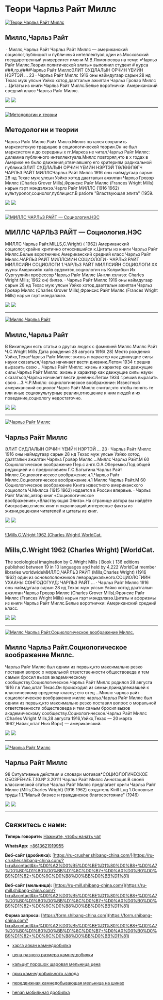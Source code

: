 # Теори Чарльз Райт Миллс

<a href="https://swt.shibang-china.com/?l=ru&img&k=%D0%A2%D0%B5%D0%BE%D1%80%D0%B8+%D0%A7%D0%B0%D1%80%D0%BB%D1%8C%D0%B7+%D0%A0%D0%B0%D0%B9%D1%82+%D0%9C%D0%B8%D0%BB%D0%BB%D1%81" target="_blank">![Теори Чарльз Райт Миллс](http://static.shibang-china.com/all-800x300/441.jpg)</a>

## Миллс,Чарльз Райт
&nbsp;&#0183;&#32;Миллс,Чарльз Райт Чарльз Райт Миллс — американский социолог,публицист и публичный интеллектуал,один из.Московский государственный университет имени М.В.Ломоносова на тему: &#171;Чарльз Райт Миллс.Теория политической элиты&#187; выполнил студент # курса ###,гр.####Чарльз Райт МиллсЭЛИТ СУДЛАЛЫН ОРЧИН ҮЕИЙН НЭРТЭЙ … 23 &#183; Чарльз Райт Миллс 1916 оны наймдугаар сарын 28 нд Техас муж улсын Уэйко хотод даатгалын ажилтан Чарльз Гровэр Миллс …Цитаты из книги Чарльз Райт Миллс.Белые воротнички: Американский средний класс Чарльз Райт Миллс.


<a href="https://whatsapp.shibangsoft.com/WhatsApp.php" target="_blank" title="WhatsApp">![](http://static.shibang-china.com/icon/whatsapp.png)</a> <a href="https://swt.shibang-china.com/?l=ru&icon&k=%D0%A2%D0%B5%D0%BE%D1%80%D0%B8+%D0%A7%D0%B0%D1%80%D0%BB%D1%8C%D0%B7+%D0%A0%D0%B0%D0%B9%D1%82+%D0%9C%D0%B8%D0%BB%D0%BB%D1%81" target="_blank">![](http://static.shibang-china.com/icon/chat-ru.png)</a>

---

<a href="https://swt.shibang-china.com/?l=ru&img&k=%D0%A2%D0%B5%D0%BE%D1%80%D0%B8+%D0%A7%D0%B0%D1%80%D0%BB%D1%8C%D0%B7+%D0%A0%D0%B0%D0%B9%D1%82+%D0%9C%D0%B8%D0%BB%D0%BB%D1%81" target="_blank">![Методологии и теории](http://static.shibang-china.com/all-800x300/148.jpg)</a>

## Методологии и теории
Чарльз Райт Миллс.Райт Миллз.Миллз пытался сохра&#173;нить марксистскую традицию в социологической теории.Он не был марксистом и до середины х гг.Маркса не читал.Чарльз Райт Миллс: дилемма публичного интеллектуала.Миллс повторял,что в х годах в Америке не было движения,отвечавшего его критериям радикальной публики.ЭЛИТ СУДЛАЛЫН ОРЧИН ҮЕИЙН НЭРТЭЙ ТӨЛӨӨЛӨГЧ ЧАРЛЬЗ РАЙТ МИЛЛСЧарльз Райт Миллс 1916 оны наймдугаар сарын 28 нд Техас муж улсын Уэйко хотод даатгалын ажилтан Чарльз Гровэр Миллс (Charles Grover Mills),Фрэнсис Райт Миллс (Frances Wright Mills) нарын гэрт мэндэлжээ.Чарлз Райт МИЛЛС (1916 1962) культуролог,социолог,публицист.В работе &quot;Властвующая элита&quot; (1959.


<a href="https://whatsapp.shibangsoft.com/WhatsApp.php" target="_blank" title="WhatsApp">![](http://static.shibang-china.com/icon/whatsapp.png)</a> <a href="https://swt.shibang-china.com/?l=ru&icon&k=%D0%A2%D0%B5%D0%BE%D1%80%D0%B8+%D0%A7%D0%B0%D1%80%D0%BB%D1%8C%D0%B7+%D0%A0%D0%B0%D0%B9%D1%82+%D0%9C%D0%B8%D0%BB%D0%BB%D1%81" target="_blank">![](http://static.shibang-china.com/icon/chat-ru.png)</a>

---

<a href="https://swt.shibang-china.com/?l=ru&img&k=%D0%A2%D0%B5%D0%BE%D1%80%D0%B8+%D0%A7%D0%B0%D1%80%D0%BB%D1%8C%D0%B7+%D0%A0%D0%B0%D0%B9%D1%82+%D0%9C%D0%B8%D0%BB%D0%BB%D1%81" target="_blank">![МИЛЛС ЧАРЛЬЗ РАЙТ — Социология.НЭС](http://static.shibang-china.com/all-800x300/763.jpg)</a>

## МИЛЛС ЧАРЛЬЗ РАЙТ — Социология.НЭС
МИЛЛС Чарльз Райт.MILLS,C.Wright) ( 1962) Американский социолог,крайне критично относившийся к.Цитаты из книги Чарльз Райт Миллс.Белые воротнички: Американский средний класс Чарльз Райт Миллс.ЧАРЛЬЗ РАЙТ МИЛЛСИЙН СОЦИОЛОГИ&nbsp;&#0183;&#32;ЧАРЛЬЗ РАЙТ МИЛЛСИЙН СОЦИОЛОГИ 1.ЧАРЛЬЗ РАЙТ МИЛЛСИЙН СОЦИОЛОГИ XX зууны Америкийн хайв эрдэмтэн,социологич нь Колумбын Их Сургуулийн профессор Чарльз Райт Миллс (Англи хэлнээ: Charles Wright Mills; 1962 он) билээ.&nbsp;&#0183;&#32;Чарльз Райт Миллс 1916 оны наймдугаар сарын 28 нд Техас муж улсын Уэйко хотод даатгалын ажилтан Чарльз Гровэр Миллс (Charles Grover Mills),Фрэнсис Райт Миллс (Frances Wright Mills) нарын гэрт мэндэлжээ.


<a href="https://whatsapp.shibangsoft.com/WhatsApp.php" target="_blank" title="WhatsApp">![](http://static.shibang-china.com/icon/whatsapp.png)</a> <a href="https://swt.shibang-china.com/?l=ru&icon&k=%D0%A2%D0%B5%D0%BE%D1%80%D0%B8+%D0%A7%D0%B0%D1%80%D0%BB%D1%8C%D0%B7+%D0%A0%D0%B0%D0%B9%D1%82+%D0%9C%D0%B8%D0%BB%D0%BB%D1%81" target="_blank">![](http://static.shibang-china.com/icon/chat-ru.png)</a>

---

<a href="https://swt.shibang-china.com/?l=ru&img&k=%D0%A2%D0%B5%D0%BE%D1%80%D0%B8+%D0%A7%D0%B0%D1%80%D0%BB%D1%8C%D0%B7+%D0%A0%D0%B0%D0%B9%D1%82+%D0%9C%D0%B8%D0%BB%D0%BB%D1%81" target="_blank">![Миллс,Чарльз Райт](http://static.shibang-china.com/all-800x300/1079.jpg)</a>

## Миллс,Чарльз Райт
В Википедии есть статьи о других людях с фамилией Миллс.Миллс Райт Ч.C.Wright Mills Дата рождения 28 августа 1916( 28) Место рождения Уэйко,ТехасЧарльз Райт Миллс: жизнь и характер как движущие силы науки сказаться,Чарльз начинает вести дневник.Летом 1934 г.решив выразить свою …Чарльз Райт Миллс: жизнь и характер как движущие силы.Чарльз Райт Миллс: жизнь и характер как движущие силы науки сказаться,Чарльз начинает вести дневник.Летом 1934 г.решив выразить свою …3.Ч.Р.Миллс: социологическое воображение: Известный американский социолог Чарлз Райт Миллс считал,что чтобы понять те или иные социокультурные реалии,отношение к ним людей и их поведение,социологу недостаточно.


<a href="https://whatsapp.shibangsoft.com/WhatsApp.php" target="_blank" title="WhatsApp">![](http://static.shibang-china.com/icon/whatsapp.png)</a> <a href="https://swt.shibang-china.com/?l=ru&icon&k=%D0%A2%D0%B5%D0%BE%D1%80%D0%B8+%D0%A7%D0%B0%D1%80%D0%BB%D1%8C%D0%B7+%D0%A0%D0%B0%D0%B9%D1%82+%D0%9C%D0%B8%D0%BB%D0%BB%D1%81" target="_blank">![](http://static.shibang-china.com/icon/chat-ru.png)</a>

---

<a href="https://swt.shibang-china.com/?l=ru&img&k=%D0%A2%D0%B5%D0%BE%D1%80%D0%B8+%D0%A7%D0%B0%D1%80%D0%BB%D1%8C%D0%B7+%D0%A0%D0%B0%D0%B9%D1%82+%D0%9C%D0%B8%D0%BB%D0%BB%D1%81" target="_blank">![Чарльз Райт Миллс](http://static.shibang-china.com/all-800x300/1435.jpg)</a>

## Чарльз Райт Миллс
ЭЛИТ СУДЛАЛЫН ОРЧИН ҮЕИЙН НЭРТЭЙ … 23 &#183; Чарльз Райт Миллс 1916 оны наймдугаар сарын 28 нд Техас муж улсын Уэйко хотод даатгалын ажилтан Чарльз Гровэр Миллс …Миллс Чарльз Райт.М 60 Социологическое воображение Пер.с англ.О.А.Оберемко.Под общей редакцией и с предисловием Г.С.Батыгина.Чарльз Райт Миллс.Социологическое воображение.ч.1.Чарльз Райт Миллс.Социологическое воображение.ч.1 Миллс Чарльз Райт.М 60 Социологическое воображение Книга известного американского социолога Ч.Миллса (1915 1962) издается в России впервые.&nbsp;&#0183;&#32;Чарльз Райт Миллс,автор книг &#171;Социологическое воображение&#187;,&#171;Властвующая Элита&#187;.На странице автора вы найдёте биографию,список книг и экранизаций,интересные факты из жизни,рецензии читателей и цитаты из книг.


<a href="https://whatsapp.shibangsoft.com/WhatsApp.php" target="_blank" title="WhatsApp">![](http://static.shibang-china.com/icon/whatsapp.png)</a> <a href="https://swt.shibang-china.com/?l=ru&icon&k=%D0%A2%D0%B5%D0%BE%D1%80%D0%B8+%D0%A7%D0%B0%D1%80%D0%BB%D1%8C%D0%B7+%D0%A0%D0%B0%D0%B9%D1%82+%D0%9C%D0%B8%D0%BB%D0%BB%D1%81" target="_blank">![](http://static.shibang-china.com/icon/chat-ru.png)</a>

---

<a href="https://swt.shibang-china.com/?l=ru&img&k=%D0%A2%D0%B5%D0%BE%D1%80%D0%B8+%D0%A7%D0%B0%D1%80%D0%BB%D1%8C%D0%B7+%D0%A0%D0%B0%D0%B9%D1%82+%D0%9C%D0%B8%D0%BB%D0%BB%D1%81" target="_blank">![Mills,C.Wright 1962 (Charles Wright) [WorldCat.](http://static.shibang-china.com/all-800x300/658.jpg)</a>

## Mills,C.Wright 1962 (Charles Wright) [WorldCat.
The sociological imagination by C.Wright Mills ( Book ) 136 editions published between 19 in 10 languages and held by 4,222 WorldCat member libraries worldwideМИЛЛС,ЧАРЛЬЗ РАЙТ (Mills,Charles Wright) (1916 1962) один из основоположников леворадикального.СОЦИОЛОГИЙН УХААНЫ СОНГОДОГУУД: ЧАРЛЬЗ РАЙТ …&nbsp;&#0183;&#32;Чарльз Райт Миллс 1916 оны наймдугаар сарын 28 нд Техас муж улсын Уэйко хотод даатгалын ажилтан Чарльз Гровэр Миллс (Charles Grover Mills),Фрэнсис Райт Миллс (Frances Wright Mills) нарын гэрт мэндэлжээ.Цитаты и афоризмы из книги Чарльз Райт Миллс.Белые воротнички: Американский средний класс.


<a href="https://whatsapp.shibangsoft.com/WhatsApp.php" target="_blank" title="WhatsApp">![](http://static.shibang-china.com/icon/whatsapp.png)</a> <a href="https://swt.shibang-china.com/?l=ru&icon&k=%D0%A2%D0%B5%D0%BE%D1%80%D0%B8+%D0%A7%D0%B0%D1%80%D0%BB%D1%8C%D0%B7+%D0%A0%D0%B0%D0%B9%D1%82+%D0%9C%D0%B8%D0%BB%D0%BB%D1%81" target="_blank">![](http://static.shibang-china.com/icon/chat-ru.png)</a>

---

<a href="https://swt.shibang-china.com/?l=ru&img&k=%D0%A2%D0%B5%D0%BE%D1%80%D0%B8+%D0%A7%D0%B0%D1%80%D0%BB%D1%8C%D0%B7+%D0%A0%D0%B0%D0%B9%D1%82+%D0%9C%D0%B8%D0%BB%D0%BB%D1%81" target="_blank">![Миллс Чарльз Райт.Социологическое воображение Миллс.](http://static.shibang-china.com/all-800x300/1239.jpg)</a>

## Миллс Чарльз Райт.Социологическое воображение Миллс.
Чарльз Райт Миллс был одним из первых,кто максимально резко поставил вопрос о моральной ответственности обществоведа и тем самым бросил вызов академическому сообществу.Социологическое.Чарльз Райт Миллс родился 28 августа 1916 г.в Узко,штат Техас.Он происходил из се&#173;мьи,принадлежавшей к классическому среднему классу; его отец …Миллс чарльз райт социологическое воображение миллс чарльз.Чарльз Райт Миллс был одним из первых,кто максимально резко поставил вопрос о моральной ответственности обществоведа и тем самым бросил вызов академическому сообществу.Социологическое.Чарльз Райт Миллс (Charles Wright Mills,28 августа 1916,Уэйко,Техас — 20 марта 1962,Найэк,штат Нью Йорк) — американский.


<a href="https://whatsapp.shibangsoft.com/WhatsApp.php" target="_blank" title="WhatsApp">![](http://static.shibang-china.com/icon/whatsapp.png)</a> <a href="https://swt.shibang-china.com/?l=ru&icon&k=%D0%A2%D0%B5%D0%BE%D1%80%D0%B8+%D0%A7%D0%B0%D1%80%D0%BB%D1%8C%D0%B7+%D0%A0%D0%B0%D0%B9%D1%82+%D0%9C%D0%B8%D0%BB%D0%BB%D1%81" target="_blank">![](http://static.shibang-china.com/icon/chat-ru.png)</a>

---

<a href="https://swt.shibang-china.com/?l=ru&img&k=%D0%A2%D0%B5%D0%BE%D1%80%D0%B8+%D0%A7%D0%B0%D1%80%D0%BB%D1%8C%D0%B7+%D0%A0%D0%B0%D0%B9%D1%82+%D0%9C%D0%B8%D0%BB%D0%BB%D1%81" target="_blank">![Чарльз Райт Миллс](http://static.shibang-china.com/all-800x300/1455.jpg)</a>

## Чарльз Райт Миллс
98 Ситуативные действия и словари мотивов*СОЦИОЛОГИЧЕСКОЕ ОБОЗРЕНИЕ.Т.10.№ 3.20111 Чарльз Райт Миллс Аннотация.В своей классической статье Чарльз Райт Миллс предлагает ориги Чарльз Райт Миллс (Mills,Charles Wright) (1916 1962) создатель Kirill Lug 1.Основные труды 1.1.&quot;Малый бизнес и гражданское благосостояние&quot; (1946)

<a href="https://whatsapp.shibangsoft.com/WhatsApp.php" target="_blank" title="WhatsApp">![](http://static.shibang-china.com/icon/whatsapp.png)</a> <a href="https://swt.shibang-china.com/?l=ru&icon&k=%D0%A2%D0%B5%D0%BE%D1%80%D0%B8+%D0%A7%D0%B0%D1%80%D0%BB%D1%8C%D0%B7+%D0%A0%D0%B0%D0%B9%D1%82+%D0%9C%D0%B8%D0%BB%D0%BB%D1%81" target="_blank">![](http://static.shibang-china.com/icon/chat-ru.png)</a>

---
## Свяжитесь с нами:

**Теперь говорите:** [Нажмите, чтобы начать чат](https://swt.shibang-china.com?l=ru&contact&k=%D0%A2%D0%B5%D0%BE%D1%80%D0%B8+%D0%A7%D0%B0%D1%80%D0%BB%D1%8C%D0%B7+%D0%A0%D0%B0%D0%B9%D1%82+%D0%9C%D0%B8%D0%BB%D0%BB%D1%81)

**WhatsApp:**  [+8613621919955](https://whatsapp.shibangsoft.com/WhatsApp.php)

**Веб-сайт (дробилка):** [https://ru-crusher.shibang-china.com/](https://ru-crusher.shibang-china.com/?l=ru&contact&k=%D0%A2%D0%B5%D0%BE%D1%80%D0%B8+%D0%A7%D0%B0%D1%80%D0%BB%D1%8C%D0%B7+%D0%A0%D0%B0%D0%B9%D1%82+%D0%9C%D0%B8%D0%BB%D0%BB%D1%81)

**Веб-сайт (мельница):** [https://ru-mill.shibang-china.com/](https://ru-mill.shibang-china.com/?l=ru&contact&k=%D0%A2%D0%B5%D0%BE%D1%80%D0%B8+%D0%A7%D0%B0%D1%80%D0%BB%D1%8C%D0%B7+%D0%A0%D0%B0%D0%B9%D1%82+%D0%9C%D0%B8%D0%BB%D0%BB%D1%81)

**Форма запроса:** [https://form.shibang-china.com](https://form.shibang-china.com?l=ru&contact&k=%D0%A2%D0%B5%D0%BE%D1%80%D0%B8+%D0%A7%D0%B0%D1%80%D0%BB%D1%8C%D0%B7+%D0%A0%D0%B0%D0%B9%D1%82+%D0%9C%D0%B8%D0%BB%D0%BB%D1%81)

* [харга аякан камнедробилка](../135/%D1%85%D0%B0%D1%80%D0%B3%D0%B0%20%D0%B0%D1%8F%D0%BA%D0%B0%D0%BD%20%D0%BA%D0%B0%D0%BC%D0%BD%D0%B5%D0%B4%D1%80%D0%BE%D0%B1%D0%B8%D0%BB%D0%BA%D0%B0.md)

* [цена разного размера камнедробилки](../134/%D1%86%D0%B5%D0%BD%D0%B0%20%D1%80%D0%B0%D0%B7%D0%BD%D0%BE%D0%B3%D0%BE%20%D1%80%D0%B0%D0%B7%D0%BC%D0%B5%D1%80%D0%B0%20%D0%BA%D0%B0%D0%BC%D0%BD%D0%B5%D0%B4%D1%80%D0%BE%D0%B1%D0%B8%D0%BB%D0%BA%D0%B8.md)

* [кальцит порошок шаровая мельница цена](../135/%D0%BA%D0%B0%D0%BB%D1%8C%D1%86%D0%B8%D1%82%20%D0%BF%D0%BE%D1%80%D0%BE%D1%88%D0%BE%D0%BA%20%D1%88%D0%B0%D1%80%D0%BE%D0%B2%D0%B0%D1%8F%20%D0%BC%D0%B5%D0%BB%D1%8C%D0%BD%D0%B8%D1%86%D0%B0%20%D1%86%D0%B5%D0%BD%D0%B0.md)

* [приз камнедробильного завода](../135/%D0%BF%D1%80%D0%B8%D0%B7%20%D0%BA%D0%B0%D0%BC%D0%BD%D0%B5%D0%B4%D1%80%D0%BE%D0%B1%D0%B8%D0%BB%D1%8C%D0%BD%D0%BE%D0%B3%D0%BE%20%D0%B7%D0%B0%D0%B2%D0%BE%D0%B4%D0%B0.md)

* [передвижная камнедобывающая мельница на шинах](../135/%D0%BF%D0%B5%D1%80%D0%B5%D0%B4%D0%B2%D0%B8%D0%B6%D0%BD%D0%B0%D1%8F%20%D0%BA%D0%B0%D0%BC%D0%BD%D0%B5%D0%B4%D0%BE%D0%B1%D1%8B%D0%B2%D0%B0%D1%8E%D1%89%D0%B0%D1%8F%20%D0%BC%D0%B5%D0%BB%D1%8C%D0%BD%D0%B8%D1%86%D0%B0%20%D0%BD%D0%B0%20%D1%88%D0%B8%D0%BD%D0%B0%D1%85.md)

* [henan мобильная дробилка](../133/henan%20%D0%BC%D0%BE%D0%B1%D0%B8%D0%BB%D1%8C%D0%BD%D0%B0%D1%8F%20%D0%B4%D1%80%D0%BE%D0%B1%D0%B8%D0%BB%D0%BA%D0%B0.md)